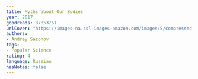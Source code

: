 ```yaml
---
title: Myths about Our Bodies
year: 2017
goodreads: 37853761
urlCover: "https://images-na.ssl-images-amazon.com/images/S/compressed.photo.goodreads.com/books/1515402424i/37853761.jpg"
authors:
- Andrey Sazonov
tags:
- Popular Science
rating: 4
language: Russian
hasNotes: false
---
```

